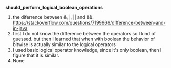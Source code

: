 **should_perform_logical_boolean_operations**
1. the diferrence between &, |, || and &&. https://stackoverflow.com/questions/7199666/difference-between-and-in-java
2. first I do not know the difference between the operators so I kind of guessed. but then I learned that when with boolean the behavior of bitwise is actually similar to the logical operators
3. I used basic logical operator knowledge, since it's only boolean, then I figure that it is similar. 
4. None
